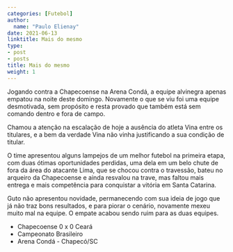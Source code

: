 ```yaml
---
categories: [Futebol]
author:
  name: "Paulo Elienay"
date: 2021-06-13
linktitle: Mais do mesmo
type:
- post
- posts
title: Mais do mesmo
weight: 1
---
```

Jogando contra a Chapecoense na Arena Condá, a equipe alvinegra apenas empatou na noite deste domingo. Novamente o que se viu foi uma equipe desmotivada, sem propósito e resta provado que também está sem comando dentro e fora de campo.

Chamou a atenção na escalação de hoje a ausência do atleta Vina entre os titulares, e a bem da verdade Vina não vinha justificando a sua condição de titular. 

O time apresentou alguns lampejos de um melhor futebol na primeira etapa, com duas ótimas oportunidades perdidas, uma dela em um belo chute de fora da área do atacante Lima, que se chocou contra o travessão, bateu no arqueiro da Chapecoense e ainda resvalou na trave, mas faltou mais entrega e mais competência para conquistar a vitória em Santa Catarina.

Guto não apresentou novidade, permanecendo com sua ideia de jogo que já não traz bons resultados, e para piorar o cenário, novamente mexeu muito mal na equipe. O empate acabou sendo ruim para as duas equipes.

* Chapecoense 0 x 0 Ceará
* Campeonato Brasileiro
* Arena Condá - Chapecó/SC
